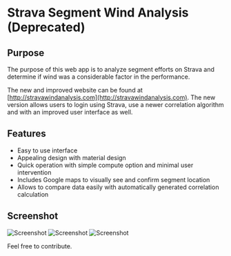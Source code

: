 # Strava Segment Wind Analysis (Deprecated)
## Purpose
The purpose of this web app is to analyze segment efforts on Strava and determine if wind was a considerable factor in the performance.

The new and improved website can be found at [http://stravawindanalysis.com](http://stravawindanalysis.com). The new version allows users to login using Strava, use a newer correlation algorithm and with an improved user interface as well.

## Features
* Easy to use interface
* Appealing design with material design
* Quick operation with simple compute option and minimal user intervention
* Includes Google maps to visually see and confirm segment location
* Allows to compare data easily with automatically generated correlation calculation

## Screenshot
![Screenshot](http://strava-weather-analysis.paperplane.io/img/Screenshot1.png)
![Screenshot](http://strava-weather-analysis.paperplane.io/img/Screenshot2.png)
![Screenshot](http://strava-weather-analysis.paperplane.io/img/Screenshot3.png)

Feel free to contribute.